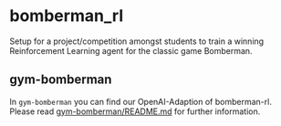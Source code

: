 # bomberman_rl
Setup for a project/competition amongst students to train a winning Reinforcement Learning agent for the classic game Bomberman.

## gym-bomberman
 In `gym-bomberman` you can find our OpenAI-Adaption of bomberman-rl. Please read [gym-bomberman/README.md](gym-bomberman/README.md) for further information.
